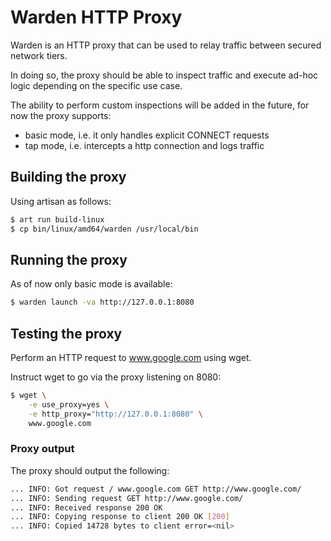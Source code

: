 # Warden HTTP Proxy

Warden is an HTTP proxy that can be used to relay traffic between secured network tiers.

In doing so, the proxy should be able to inspect traffic and execute ad-hoc logic depending on the specific use case.

The ability to perform custom inspections will be added in the future, for now the proxy supports:
- basic mode, i.e. it only handles explicit CONNECT requests
- tap mode, i.e. intercepts a http connection and logs traffic

## Building the proxy

Using artisan as follows:

```bash
$ art run build-linux
$ cp bin/linux/amd64/warden /usr/local/bin
```

## Running the proxy

As of now only basic mode is available:

```bash
$ warden launch -va http://127.0.0.1:8080
```

## Testing the proxy

Perform an HTTP request to www.google.com using wget. 

Instruct wget to go via the proxy listening on 8080:

```bash
$ wget \
    -e use_proxy=yes \
    -e http_proxy="http://127.0.0.1:8080" \
    www.google.com
```

### Proxy output

The proxy should output the following:

```bash
... INFO: Got request / www.google.com GET http://www.google.com/
... INFO: Sending request GET http://www.google.com/
... INFO: Received response 200 OK
... INFO: Copying response to client 200 OK [200]
... INFO: Copied 14728 bytes to client error=<nil>

```
